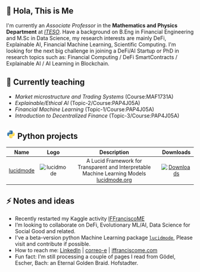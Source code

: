 ## 👋 Hola, This is Me

I'm currently an *Associate Professor* in the **Mathematics and Physics Department** at *[ITESO](https://iteso.mx)*. Have a background on B.Eng in Financial Engineering and M.Sc in Data Science, my research interests are mainly DeFi, Explainable AI, Financial Machine Learning, Scientific Computing. I'm looking for the next big challenge in joining a DeFi/AI Startup or PhD in research topics such as: Financial Computing / DeFi SmartContracts / Explainable AI / AI Learning in Blockchain.

## 💬 Currently teaching
- *Market microstructure and Trading Systems* (Course:MAF1731A)
- *Explainable/Ethical AI* (Topic-2/Course:PAP4J05A)
- *Financial Machine Learning* (Topic-1/Course:PAP4J05A)
- *Introduction to Decentralized Finance* (Topic-3/Course:PAP4J05A)

## <img src="https://raw.githubusercontent.com/devicons/devicon/master/icons/python/python-original.svg" alt="python" width="25" height="25"/> Python projects

| Name | Logo | Description | Downloads | 
|:--------------------:|:--------:|:--------:|:-----------:|
| [lucidmode](https://github.com/lucidmode/lucidmode) | <img src="https://raw.githubusercontent.com/lucidmode/lucidmode/main/docs/_images/lucidmode_logo.png" title="lucidmode" width="90%"> | A Lucid Framework for Transparent and Interpretable Machine Learning Models [lucidmode.org](https://lucidmode.org) | [![Downloads](https://pepy.tech/badge/lucidmode)](https://pepy.tech/project/lucidmode) | 


## ⚡ Notes and ideas
- Recently restarted my Kaggle activity [IFFranciscoME](https://www.kaggle.com/iffranciscome)
- I’m looking to collaborate on DeFi, Evolutionary ML/AI, Data Science for Social Good and related.
- I've a beta-version python Machine Learning package [`lucidmode`](https://github.com/lucidmode/lucidmode/), Please visit and contribute if possible.
- How to reach me: [LinkedIn](https://www.linkedin.com/in/iffranciscome/) | [correo-e](mailto:franciscome@iteso.mx) | [iffranciscome.com](https://www.iffranciscome.com) 
- Fun fact: I'm still processing a couple of pages I read from Gödel, Escher, Bach: an Eternal Golden Braid. Hofstadter.
